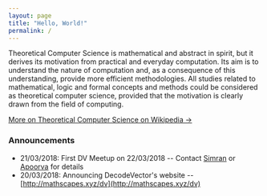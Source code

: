 ```yaml
---
layout: page
title: "Hello, World!"
permalink: /
---
```


Theoretical Computer Science is mathematical and abstract in spirit, but it derives its motivation from practical and everyday computation. Its aim is to understand the nature of computation and, as a consequence of this understanding, provide more efficient methodologies. All studies related to mathematical, logic and formal concepts and methods could be considered as theoretical computer science, provided that the motivation is clearly drawn from the field of computing.

[More on Theoretical Computer Science on Wikipedia →](https://en.wikipedia.org/wiki/Theoretical_computer_science)

### Announcements
- 21/03/2018: First DV Meetup on 22/03/2018 -- Contact [Simran](mailto:simran.singh9@yahoo.com) or [Apoorva](mailto:apoorva.a1998@gmail.com) for details
- 20/03/2018: Announcing DecodeVector's website --  [http://mathscapes.xyz/dv](http://mathscapes.xyz/dv)
